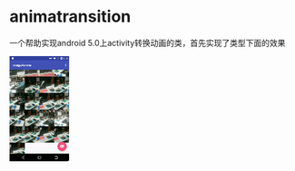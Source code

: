 # animatransition

一个帮助实现android 5.0上activity转换动画的类，首先实现了类型下面的效果

![image](https://raw.githubusercontent.com/jiangzhenguo/animatransition/master/animation.gif)

